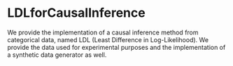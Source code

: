 # LDLforCausalInference
We provide the implementation of a causal inference method from categorical data, named LDL (Least Difference in Log-Likelihood). We provide the data used for experimental purposes and the implementation of a synthetic data generator as well.
